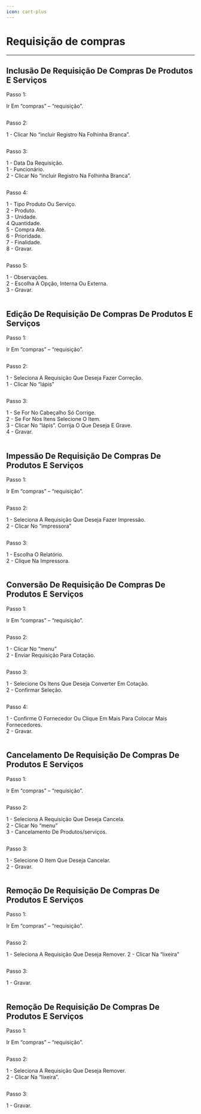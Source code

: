 ```yaml
---
icon: cart-plus
---
```


# Requisição de compras

***

## Inclusão De Requisição De Compras De Produtos E Serviços

Passo 1:

Ir Em “compras” – “requisição”.

<figure><img src="../../.gitbook/assets/image (3).png" alt=""><figcaption></figcaption></figure>

Passo 2:

1 - Clicar No “incluir Registro Na Folhinha Branca”.

<figure><img src="../../.gitbook/assets/image (1) (1).png" alt=""><figcaption></figcaption></figure>

Passo 3:

1 - Data Da Requisição.\
1 - Funcionário.\
2 - Clicar No “incluir Registro Na Folhinha Branca”.

<figure><img src="../../.gitbook/assets/image (2) (1).png" alt=""><figcaption></figcaption></figure>

Passo 4:

1 - Tipo Produto Ou Serviço.\
2 - Produto.\
3 - Unidade.\
4 Quantidade.\
5 - Compra Até.\
6 - Prioridade.\
7 - Finalidade.\
8 - Gravar.

<figure><img src="../../.gitbook/assets/image (3) (1).png" alt=""><figcaption></figcaption></figure>

Passo 5:

1 - Observações.\
2 - Escolha A Opção, Interna Ou Externa.\
3 - Gravar.

<figure><img src="../../.gitbook/assets/image (4).png" alt=""><figcaption></figcaption></figure>

## Edição De Requisição De Compras De Produtos E Serviços

Passo 1:

Ir Em “compras” – “requisição”.

<figure><img src="../../.gitbook/assets/image (5).png" alt=""><figcaption></figcaption></figure>

Passo 2:

1 - Seleciona A Requisição Que Deseja Fazer Correção.\
1 - Clicar No “lápis”

<figure><img src="../../.gitbook/assets/image (6).png" alt=""><figcaption></figcaption></figure>

Passo 3:

1 - Se For No Cabeçalho Só Corrige.\
2 - Se For Nos Itens Selecione O Item.\
3 - Clicar No “lápis”. Corrija O Que Deseja E Grave.\
4 - Gravar.

<figure><img src="../../.gitbook/assets/image (7).png" alt=""><figcaption></figcaption></figure>

## Impessão De Requisição De Compras De Produtos E Serviços

Passo 1:

Ir Em “compras” – “requisição”.

<figure><img src="../../.gitbook/assets/image (8).png" alt=""><figcaption></figcaption></figure>

Passo 2:

1 - Seleciona A Requisição Que Deseja Fazer Impressão.\
2 - Clicar No “impressora”

<figure><img src="../../.gitbook/assets/image (9).png" alt=""><figcaption></figcaption></figure>

Passo 3:

1 - Escolha O Relatório.\
2 - Clique Na Impressora.

<figure><img src="../../.gitbook/assets/image (10).png" alt=""><figcaption></figcaption></figure>

## Conversão De Requisição De Compras De Produtos E Serviços

Passo 1:

Ir Em “compras” – “requisição”.

<figure><img src="../../.gitbook/assets/image (11).png" alt=""><figcaption></figcaption></figure>

Passo 2:

1 - Clicar No “menu”\
2 - Enviar Requisição Para Cotação.

<figure><img src="../../.gitbook/assets/image (12).png" alt=""><figcaption></figcaption></figure>

Passo 3:

1 - Selecione Os Itens Que Deseja Converter Em Cotação.\
2 - Confirmar Seleção.

<figure><img src="../../.gitbook/assets/image (13).png" alt=""><figcaption></figcaption></figure>

Passo 4:

1 - Confirme O Fornecedor Ou Clique Em Mais Para Colocar Mais Fornecedores.\
2 - Gravar.

<figure><img src="../../.gitbook/assets/image (14).png" alt=""><figcaption></figcaption></figure>

## Cancelamento De Requisição De Compras De Produtos E Serviços

Passo 1:

Ir Em “compras” – “requisição”.

<figure><img src="../../.gitbook/assets/image (15).png" alt=""><figcaption></figcaption></figure>

Passo 2:

1 - Seleciona A Requisição Que Deseja Cancela.\
2 - Clicar No “menu”\
3 - Cancelamento De Produtos/serviços.

<figure><img src="../../.gitbook/assets/image (16).png" alt=""><figcaption></figcaption></figure>

Passo 3:

1 - Selecione O Item Que Deseja Cancelar.\
2 - Gravar.

<figure><img src="../../.gitbook/assets/image (17).png" alt=""><figcaption></figcaption></figure>

## Remoção De Requisição De Compras De Produtos E Serviços

Passo 1:

Ir Em “compras” – “requisição”.

<figure><img src="../../.gitbook/assets/image (18).png" alt=""><figcaption></figcaption></figure>

Passo 2:

1 - Seleciona A Requisição Que Deseja Remover. 2 - Clicar Na “lixeira”

<figure><img src="../../.gitbook/assets/image (19).png" alt=""><figcaption></figcaption></figure>

Passo 3:

1 - Gravar.

<figure><img src="../../.gitbook/assets/image (20).png" alt=""><figcaption></figcaption></figure>

## Remoção De Requisição De Compras De Produtos E Serviços

Passo 1:

Ir Em “compras” – “requisição”.

<figure><img src="../../.gitbook/assets/image (21).png" alt=""><figcaption></figcaption></figure>

Passo 2:

1 - Seleciona A Requisição Que Deseja Remover.\
2 - Clicar Na “lixeira”.

<figure><img src="../../.gitbook/assets/image (22).png" alt=""><figcaption></figcaption></figure>

Passo 3:

1 - Gravar.

<figure><img src="../../.gitbook/assets/image (23).png" alt=""><figcaption></figcaption></figure>
